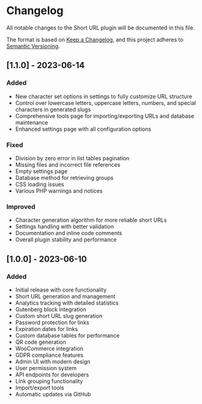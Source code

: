 # Changelog

All notable changes to the Short URL plugin will be documented in this file.

The format is based on [Keep a Changelog](https://keepachangelog.com/en/1.0.0/),
and this project adheres to [Semantic Versioning](https://semver.org/spec/v2.0.0.html).

## [1.1.0] - 2023-06-14

### Added
- New character set options in settings to fully customize URL structure
- Control over lowercase letters, uppercase letters, numbers, and special characters in generated slugs
- Comprehensive tools page for importing/exporting URLs and database maintenance
- Enhanced settings page with all configuration options

### Fixed
- Division by zero error in list tables pagination
- Missing files and incorrect file references
- Empty settings page
- Database method for retrieving groups
- CSS loading issues
- Various PHP warnings and notices

### Improved
- Character generation algorithm for more reliable short URLs
- Settings handling with better validation
- Documentation and inline code comments
- Overall plugin stability and performance

## [1.0.0] - 2023-06-10

### Added
- Initial release with core functionality
- Short URL generation and management
- Analytics tracking with detailed statistics
- Gutenberg block integration
- Custom short URL slug generation
- Password protection for links
- Expiration dates for links
- Custom database tables for performance
- QR code generation
- WooCommerce integration
- GDPR compliance features
- Admin UI with modern design
- User permission system
- API endpoints for developers
- Link grouping functionality
- Import/export tools
- Automatic updates via GitHub 